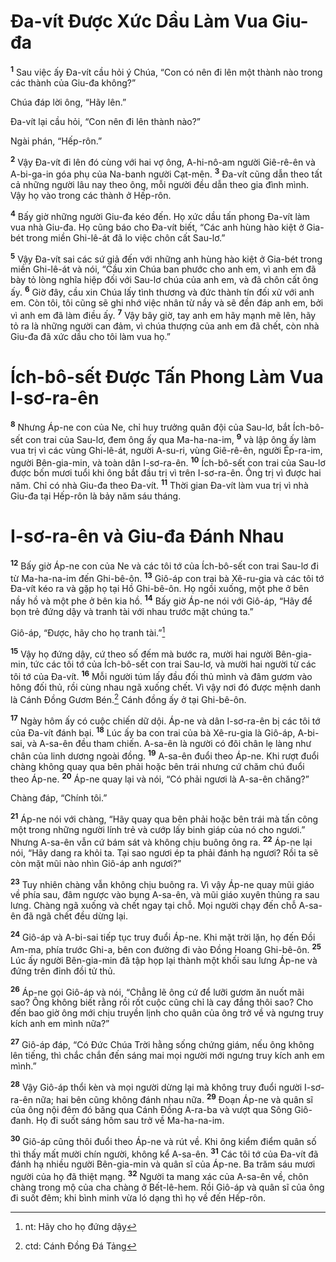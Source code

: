 # Ða-vít Ðược Xức Dầu Làm Vua Giu-đa
<sup><b>1</b></sup> Sau việc ấy Ða-vít cầu hỏi ý Chúa, “Con có nên đi lên một thành nào trong các thành của Giu-đa không?”

Chúa đáp lời ông, “Hãy lên.”

Ða-vít lại cầu hỏi, “Con nên đi lên thành nào?”

Ngài phán, “Hếp-rôn.”

<sup><b>2</b></sup> Vậy Ða-vít đi lên đó cùng với hai vợ ông, A-hi-nô-am người Giê-rê-ên và A-bi-ga-in góa phụ của Na-banh người Cạt-mên. <sup><b>3</b></sup> Ða-vít cũng dẫn theo tất cả những người lâu nay theo ông, mỗi người đều dẫn theo gia đình mình. Vậy họ vào trong các thành ở Hếp-rôn.

<sup><b>4</b></sup> Bấy giờ những người Giu-đa kéo đến. Họ xức dầu tấn phong Ða-vít làm vua nhà Giu-đa. Họ cũng báo cho Ða-vít biết, “Các anh hùng hào kiệt ở Gia-bét trong miền Ghi-lê-át đã lo việc chôn cất Sau-lơ.”

<sup><b>5</b></sup> Vậy Ða-vít sai các sứ giả đến với những anh hùng hào kiệt ở Gia-bét trong miền Ghi-lê-át và nói, “Cầu xin Chúa ban phước cho anh em, vì anh em đã bày tỏ lòng nghĩa hiệp đối với Sau-lơ chúa của anh em, và đã chôn cất ông ấy. <sup><b>6</b></sup> Giờ đây, cầu xin Chúa lấy tình thương và đức thành tín đối xử với anh em. Còn tôi, tôi cũng sẽ ghi nhớ việc nhân từ nầy và sẽ đền đáp anh em, bởi vì anh em đã làm điều ấy. <sup><b>7</b></sup> Vậy bây giờ, tay anh em hãy mạnh mẽ lên, hãy tỏ ra là những người can đảm, vì chúa thượng của anh em đã chết, còn nhà Giu-đa đã xức dầu cho tôi làm vua họ.”

# Ích-bô-sết Ðược Tấn Phong Làm Vua I-sơ-ra-ên
<sup><b>8</b></sup> Nhưng Áp-ne con của Ne, chỉ huy trưởng quân đội của Sau-lơ, bắt Ích-bô-sết con trai của Sau-lơ, đem ông ấy qua Ma-ha-na-im, <sup><b>9</b></sup> và lập ông ấy làm vua trị vì các vùng Ghi-lê-át, người A-su-ri, vùng Giê-rê-ên, người Ép-ra-im, người Bên-gia-min, và toàn dân I-sơ-ra-ên. <sup><b>10</b></sup> Ích-bô-sết con trai của Sau-lơ được bốn mươi tuổi khi ông bắt đầu trị vì trên I-sơ-ra-ên. Ông trị vì được hai năm. Chỉ có nhà Giu-đa theo Ða-vít. <sup><b>11</b></sup> Thời gian Ða-vít làm vua trị vì nhà Giu-đa tại Hếp-rôn là bảy năm sáu tháng.

# I-sơ-ra-ên và Giu-đa Ðánh Nhau
<sup><b>12</b></sup> Bấy giờ Áp-ne con của Ne và các tôi tớ của Ích-bô-sết con trai Sau-lơ đi từ Ma-ha-na-im đến Ghi-bê-ôn. <sup><b>13</b></sup> Giô-áp con trai bà Xê-ru-gia và các tôi tớ Ða-vít kéo ra và gặp họ tại Hồ Ghi-bê-ôn. Họ ngồi xuống, một phe ở bên nầy hồ và một phe ở bên kia hồ. <sup><b>14</b></sup> Bấy giờ Áp-ne nói với Giô-áp, “Hãy để bọn trẻ đứng dậy và tranh tài với nhau trước mặt chúng ta.”

Giô-áp, “Ðược, hãy cho họ tranh tài.”[^1-88dcb5cb-f9c0-4a28-9415-9a8718da4b81]

<sup><b>15</b></sup> Vậy họ đứng dậy, cứ theo số đếm mà bước ra, mười hai người Bên-gia-min, tức các tôi tớ của Ích-bô-sết con trai Sau-lơ, và mười hai người từ các tôi tớ của Ða-vít. <sup><b>16</b></sup> Mỗi người túm lấy đầu đối thủ mình và đâm gươm vào hông đối thủ, rồi cùng nhau ngã xuống chết. Vì vậy nơi đó được mệnh danh là Cánh Ðồng Gươm Bén.[^2-88dcb5cb-f9c0-4a28-9415-9a8718da4b81] Cánh đồng ấy ở tại Ghi-bê-ôn.

<sup><b>17</b></sup> Ngày hôm ấy có cuộc chiến dữ dội. Áp-ne và dân I-sơ-ra-ên bị các tôi tớ của Ða-vít đánh bại. <sup><b>18</b></sup> Lúc ấy ba con trai của bà Xê-ru-gia là Giô-áp, A-bi-sai, và A-sa-ên đều tham chiến. A-sa-ên là người có đôi chân lẹ làng như chân của linh dương ngoài đồng. <sup><b>19</b></sup> A-sa-ên đuổi theo Áp-ne. Khi rượt đuổi chàng không quay qua bên phải hoặc bên trái nhưng cứ chăm chú đuổi theo Áp-ne. <sup><b>20</b></sup> Áp-ne quay lại và nói, “Có phải ngươi là A-sa-ên chăng?”

Chàng đáp, “Chính tôi.”

<sup><b>21</b></sup> Áp-ne nói với chàng, “Hãy quay qua bên phải hoặc bên trái mà tấn công một trong những người lính trẻ và cướp lấy binh giáp của nó cho ngươi.” Nhưng A-sa-ên vẫn cứ bám sát và không chịu buông ông ra. <sup><b>22</b></sup> Áp-ne lại nói, “Hãy dang ra khỏi ta. Tại sao ngươi ép ta phải đánh hạ ngươi? Rồi ta sẽ còn mặt mũi nào nhìn Giô-áp anh ngươi?”

<sup><b>23</b></sup> Tuy nhiên chàng vẫn không chịu buông ra. Vì vậy Áp-ne quay mũi giáo về phía sau, đâm ngược vào bụng A-sa-ên, và mũi giáo xuyên thủng ra sau lưng. Chàng ngã xuống và chết ngay tại chỗ. Mọi người chạy đến chỗ A-sa-ên đã ngã chết đều dừng lại.

<sup><b>24</b></sup> Giô-áp và A-bi-sai tiếp tục truy đuổi Áp-ne. Khi mặt trời lặn, họ đến Ðồi Am-ma, phía trước Ghi-a, bên con đường đi vào Ðồng Hoang Ghi-bê-ôn. <sup><b>25</b></sup> Lúc ấy người Bên-gia-min đã tập họp lại thành một khối sau lưng Áp-ne và đứng trên đỉnh đồi tử thủ.

<sup><b>26</b></sup> Áp-ne gọi Giô-áp và nói, “Chẳng lẽ ông cứ để lưỡi gươm ăn nuốt mãi sao? Ông không biết rằng rồi rốt cuộc cũng chỉ là cay đắng thôi sao? Cho đến bao giờ ông mới chịu truyền lịnh cho quân của ông trở về và ngưng truy kích anh em mình nữa?”

<sup><b>27</b></sup> Giô-áp đáp, “Có Ðức Chúa Trời hằng sống chứng giám, nếu ông không lên tiếng, thì chắc chắn đến sáng mai mọi người mới ngưng truy kích anh em mình.”

<sup><b>28</b></sup> Vậy Giô-áp thổi kèn và mọi người dừng lại mà không truy đuổi người I-sơ-ra-ên nữa; hai bên cũng không đánh nhau nữa. <sup><b>29</b></sup> Ðoạn Áp-ne và quân sĩ của ông nội đêm đó băng qua Cánh Ðồng A-ra-ba và vượt qua Sông Giô-đanh. Họ đi suốt sáng hôm sau trở về Ma-ha-na-im.

<sup><b>30</b></sup> Giô-áp cũng thôi đuổi theo Áp-ne và rút về. Khi ông kiểm điểm quân số thì thấy mất mười chín người, không kể A-sa-ên. <sup><b>31</b></sup> Các tôi tớ của Ða-vít đã đánh hạ nhiều người Bên-gia-min và quân sĩ của Áp-ne. Ba trăm sáu mươi người của họ đã thiệt mạng. <sup><b>32</b></sup> Người ta mang xác của A-sa-ên về, chôn chàng trong mộ của cha chàng ở Bết-lê-hem. Rồi Giô-áp và quân sĩ của ông đi suốt đêm; khi bình minh vừa ló dạng thì họ về đến Hếp-rôn.

[^1-88dcb5cb-f9c0-4a28-9415-9a8718da4b81]: nt: Hãy cho họ đứng dậy
[^2-88dcb5cb-f9c0-4a28-9415-9a8718da4b81]: ctd: Cánh Ðồng Ðá Tảng